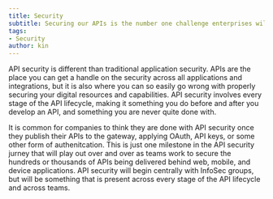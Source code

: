 ```yaml
---
title: Security
subtitle: Securing our APIs is the number one challenge enterprises will face today.
tags:
- Security
author: kin
---
```


API security is different than traditional application security. APIs are the place you can get a handle on the security across all applications and integrations, but it is also where you can so easily go wrong with properly securing your digital resources and capabilities. API security involves every stage of the API lifecycle, making it something you do before and after you develop an API, and something you are never quite done with. 

It is common for companies to think they are done with API security once they publish their APIs to the gateway, applying OAuth, API keys, or some other form of authenitcation. This is just one milestone in the API security jurney that will play out over and over as teams work to secure the hundreds or thousands of APIs being delivered behind web, mobile, and device applications. API security will begin centrally with InfoSec groups, but will be something that is present across every stage of the API lifecycle and across teams.